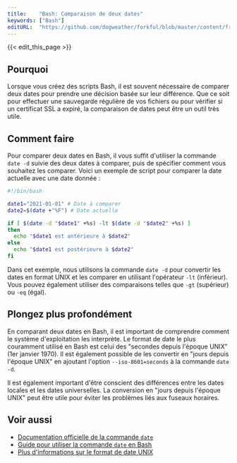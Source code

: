 ```yaml
---
title:    "Bash: Comparaison de deux dates"
keywords: ["Bash"]
editURL:  "https://github.com/dogweather/forkful/blob/master/content/fr/bash/comparing-two-dates.md"
---
```


{{< edit_this_page >}}

## Pourquoi

Lorsque vous créez des scripts Bash, il est souvent nécessaire de comparer deux dates pour prendre une décision basée sur leur différence. Que ce soit pour effectuer une sauvegarde régulière de vos fichiers ou pour vérifier si un certificat SSL a expiré, la comparaison de dates peut être un outil très utile.

## Comment faire

Pour comparer deux dates en Bash, il vous suffit d'utiliser la commande `date -d` suivie des deux dates à comparer, puis de spécifier comment vous souhaitez les comparer. Voici un exemple de script pour comparer la date actuelle avec une date donnée :

```Bash
#!/bin/bash

date1="2021-01-01" # Date à comparer
date2=$(date +"%F") # Date actuelle

if [ $(date -d "$date1" +%s) -lt $(date -d "$date2" +%s) ]
then
  echo "$date1 est antérieure à $date2"
else
  echo "$date1 est postérieure à $date2"
fi
```

Dans cet exemple, nous utilisons la commande `date -d` pour convertir les dates en format UNIX et les comparer en utilisant l'opérateur `-lt` (inférieur). Vous pouvez également utiliser des comparaisons telles que `-gt` (supérieur) ou `-eq` (égal).

## Plongez plus profondément

En comparant deux dates en Bash, il est important de comprendre comment le système d'exploitation les interprète. Le format de date le plus couramment utilisé en Bash est celui des "secondes depuis l'époque UNIX" (1er janvier 1970). Il est également possible de les convertir en "jours depuis l'époque UNIX" en ajoutant l'option `--iso-8601=seconds` à la commande `date -d`.

Il est également important d'être conscient des différences entre les dates locales et les dates universelles. La conversion en "jours depuis l'époque UNIX" peut être utile pour éviter les problèmes liés aux fuseaux horaires.

## Voir aussi

- [Documentation officielle de la commande `date`](https://www.gnu.org/software/coreutils/manual/html_node/date-invocation.html#date-invocation)
- [Guide pour utiliser la commande `date` en Bash](https://www.lifewire.com/date-command-linux-unix-4097048)
- [Plus d'informations sur le format de date UNIX](https://www.epochconverter.com/)